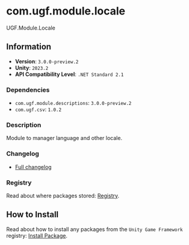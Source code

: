 # com.ugf.module.locale

UGF.Module.Locale

## Information

- **Version**: `3.0.0-preview.2`
- **Unity**: `2023.2`
- **API Compatibility Level**: `.NET Standard 2.1`

### Dependencies

- `com.ugf.module.descriptions`: `3.0.0-preview.2`
- `com.ugf.csv`: `1.0.2`


### Description

Module to manager language and other locale.

### Changelog

- [Full changelog](changelog.md)

### Registry

Read about where packages stored: [Registry](https://github.com/unity-game-framework/organization/blob/main/docs/registry.md).

## How to Install

Read about how to install any packages from the `Unity Game Framework` registry: [Install Package](https://github.com/unity-game-framework/organization/blob/main/docs/install-packages.md).
